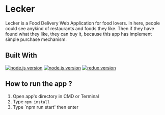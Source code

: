 <h1 align="left">Lecker</h1>

Lecker is a Food Delivery Web Application for food lovers. In here, people could see anykind of restaurants and foods they like. Then if they have found what they like, they can buy it, because this app has implement simple purchase mechanism.


## Built With
<a href="#"><img src="https://img.shields.io/badge/node.js-v12.14.0-green?style=flat-square" alt="node.js version"></a>
<a href="#"><img src="https://img.shields.io/badge/react-v16.13.1-blue?style=flat-square" alt="node.js version"></a>
<a href="#"><img src="https://img.shields.io/badge/redux-4.0.5-informational.svg?style=flat-square" alt="redux version"></a>


## How to run the app ?
1. Open app's directory in CMD or Terminal
2. Type `npm install`
3. Type `npm run start' then enter
